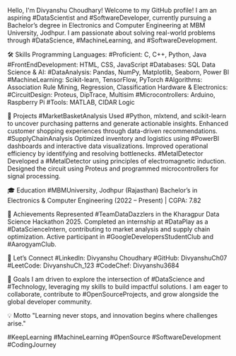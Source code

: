 Hello, I'm Divyanshu Choudhary!
Welcome to my GitHub profile! I am an aspiring #DataScientist and #SoftwareDeveloper, currently pursuing a Bachelor’s degree in Electronics and Computer Engineering at MBM University, Jodhpur. I am passionate about solving real-world problems through #DataScience, #MachineLearning, and #SoftwareDevelopment.

🛠️ Skills
Programming Languages:
#Proficient: C, C++, Python, Java
#FrontEndDevelopment: HTML, CSS, JavaScript
#Databases: SQL
Data Science & AI:
#DataAnalysis: Pandas, NumPy, Matplotlib, Seaborn, Power BI
#MachineLearning: Scikit-learn, TensorFlow, PyTorch
#Algorithms: Association Rule Mining, Regression, Classification
Hardware & Electronics:
#CircuitDesign: Proteus, DipTrace, Multisim
#Microcontrollers: Arduino, Raspberry Pi
#Tools: MATLAB, CIDAR Logic

📂 Projects
#MarketBasketAnalysis
Used #Python, mlxtend, and scikit-learn to uncover purchasing patterns and generate actionable insights.
Enhanced customer shopping experiences through data-driven recommendations.
#SupplyChainAnalysis
Optimized inventory and logistics using #PowerBI dashboards and interactive data visualizations.
Improved operational efficiency by identifying and resolving bottlenecks.
#MetalDetector
Developed a #MetalDetector using principles of electromagnetic induction.
Designed the circuit using Proteus and programmed microcontrollers for signal processing.

🎓 Education
#MBMUniversity, Jodhpur (Rajasthan)
Bachelor’s in Electronics & Computer Engineering
(2022 – Present) | CGPA: 7.82

🌟 Achievements
Represented #TeamDataDazzlers in the Kharagpur Data Science Hackathon 2025.
Completed an internship at #DataPlay as a #DataScienceIntern, contributing to market analysis and supply chain optimization.
Active participant in #GoogleDevelopersStudentClub and #AarogyamClub.

🤝 Let’s Connect
#LinkedIn: Divyanshu Choudhary
#GitHub: DivyanshuCh07
#LeetCode: DivyanshuCh_123
#CodeChef: Divyanshu3684

🚀 Goals
I am driven to explore the intersection of #DataScience and #Technology, leveraging my skills to build impactful solutions. I am eager to collaborate, contribute to #OpenSourceProjects, and grow alongside the global developer community.

💡 Motto
"Learning never stops, and innovation begins where challenges arise."

#KeepLearning #MachineLearning #OpenSource #SoftwareDevelopment #CodingJourney
